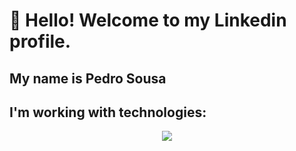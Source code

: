 # 👋 Hello! Welcome to my Linkedin profile.
## My name is Pedro Sousa

## I'm working with technologies:
<p align="center">
  <a href="https://skillicons.dev">
    <img src="https://skillicons.dev/icons?i=js,java,py,ts,go,cs,nodejs,react,nestjs,nextjs,spring,docker,git,kubernetes,aws,jenkins,linux,mysql,rabbitmq,redis&perline=10" />
  </a>
</p>
